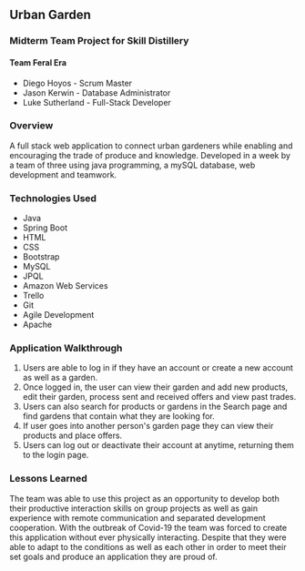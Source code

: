 ## Urban Garden

### Midterm Team Project for Skill Distillery

#### Team Feral Era

* Diego Hoyos - Scrum Master
* Jason Kerwin - Database Administrator
* Luke Sutherland - Full-Stack Developer

### Overview

A full stack web application to connect urban gardeners while enabling and encouraging the trade of produce and knowledge. Developed in a week by a team of three using java programming, a mySQL database, web development and teamwork.

###  Technologies Used

* Java
* Spring Boot
* HTML
* CSS
* Bootstrap
* MySQL
* JPQL
* Amazon Web Services
* Trello
* Git
* Agile Development
* Apache

###  Application Walkthrough

1. Users are able to log in if they have an account or create a new account as well as a garden.
2. Once logged in, the user can view their garden and add new products, edit their garden, process sent and received offers and view past trades.
3. Users can also search for products or gardens in the Search page and find gardens that contain what they are looking for.
4. If user goes into another person's garden page they can view their products and place offers.
5. Users can log out or deactivate their account at anytime, returning them to the login page.

###  Lessons Learned

The team was able to use this project as an opportunity to develop both their productive interaction skills on group projects as well as gain experience with remote communication and separated development cooperation. With the outbreak of Covid-19 the team was forced to create this application without ever physically interacting. Despite that they were able to adapt to the conditions as well as each other in order to meet their set goals and produce an application they are proud of.
